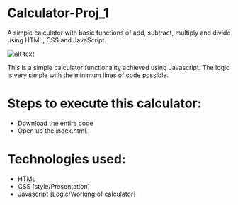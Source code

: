 # Calculator-Proj_1
A simple calculator with basic functions of add, subtract, multiply and divide using HTML, CSS and JavaScript.

![alt text](https://user-images.githubusercontent.com/39196039/40139639-27db8c64-596e-11e8-9537-04a5b5d07170.jpg)

This is a simple calculator functionality achieved using Javascript. The logic is very simple with the minimum lines of code possible.

# Steps to execute this calculator:
- Download the entire code
- Open up the index.html.
# Technologies used:
- HTML
- CSS [style/Presentation]
- Javascript [Logic/Working of calculator]
